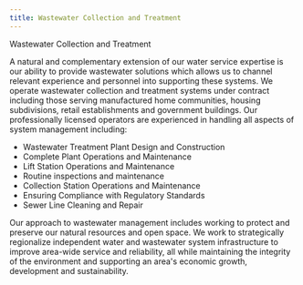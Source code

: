 ```yaml
---
title: Wastewater Collection and Treatment
---
```


Wastewater Collection and Treatment

A natural and complementary extension of our water service expertise is our ability to provide wastewater solutions which allows us to channel relevant experience and personnel into supporting these systems. We operate wastewater collection and treatment systems under contract including those serving manufactured home communities, housing subdivisions, retail establishments and government buildings. Our professionally licensed operators are experienced in handling all aspects of system management including:

* Wastewater Treatment Plant Design and Construction
* Complete Plant Operations and Maintenance
* Lift Station Operations and Maintenance
* Routine inspections and maintenance
* Collection Station Operations and Maintenance
* Ensuring Compliance with Regulatory Standards
* Sewer Line Cleaning and Repair

Our approach to wastewater management includes working to protect and preserve our natural resources and open space. We work to strategically regionalize independent water and wastewater system infrastructure to improve area-wide service and reliability, all while maintaining the integrity of the environment and supporting an area's economic growth, development and sustainability.